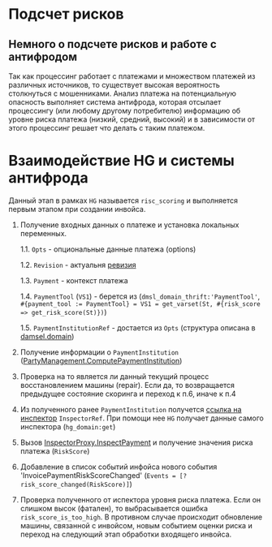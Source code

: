 # Подсчет рисков

## Немного о подсчете рисков и работе с антифродом

Так как процессинг работает с платежами и множеством платежей из различных 
источников, то существует высокая вероятность столкнуться с мошенниками.
Анализ платежа на потенциальную опасность выполняет система антифрода,
которая отсылает процессингу (или любому другому потребителю) информацию 
об уровне риска платежа (низкий, средний, высокий) и в зависимости от этого
процессинг решает что делать с таким платежом.

# Взаимодействие HG и системы антифрода

Данный этап в рамках `HG` называется `risc_scoring` и выполняется первым 
этапом при создании инвойса.


1. Получение входных данных о платеже и установка локальных переменных.

   1.1. `Opts` - опциональные данные платежа (options)

   1.2. `Revision` - актуальня [ревизия](https://github.com/valitydev/damsel/blob/master/proto/domain.thrift#L299)

   1.3. `Payment` - контекст платежа

   1.4. `PaymentTool` (`VS1`) - берется из (`dmsl_domain_thrift:'PaymentTool'`, `#{payment_tool := PaymentTool} = VS1 = get_varset(St, #{risk_score => get_risk_score(St)})`)

   1.5. `PaymentInstitutionRef` - достается из `Opts` (структура описана в [damsel.domain](https://github.com/valitydev/damsel/blob/master/proto/domain.thrift#L1032))

2. Получение информации о `PaymentInstitution` ([PartyManagement.ComputePaymentInstitution](https://github.com/valitydev/damsel/blob/master/proto/payment_processing.thrift#L2766))

3. Проверка на то является ли данный текущий процесс восстановлением машины (repair).
   Если да, то возвращается предыдущее состояние скоринга и переход к п.6, иначе к п.4

4. Из полученного ранее `PaymentInstitution` получется 
   [ссылка на инспектор](https://github.com/valitydev/damsel/blob/master/proto/domain.thrift#L2770) 
   `InspectorRef`. При помощи нее `HG` получает данные самого инспектора (`hg_domain:get`)

5. Вызов [InspectorProxy.InspectPayment](https://github.com/valitydev/damsel/blob/master/proto/proxy_inspector.thrift#L54) 
   и получение значения риска платежа (`RiskScore`)

6. Добавление в список событий инфойса нового события 'InvoicePaymentRiskScoreChanged' 
   (`Events = [?risk_score_changed(RiskScore)]`)

7. Проверка полученного от испектора уровня риска платежа. Если он слишком высок (фатален),
   то выбрасывается ошибка `risk_score_is_too_high`. В противном случае происходит обновление 
   машины, связанной с инвойсом, новым событием оценки риска и переход на следующий этап обработки 
   входящего инвойса.